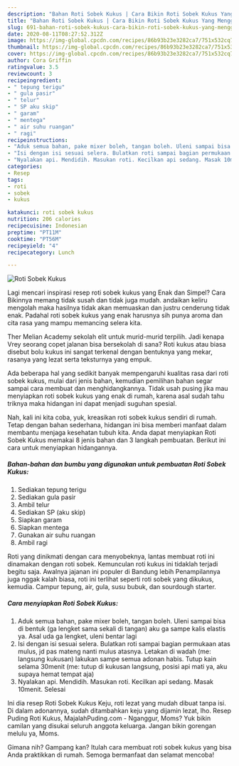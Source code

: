 ```yaml
---
description: "Bahan Roti Sobek Kukus | Cara Bikin Roti Sobek Kukus Yang Menggugah Selera"
title: "Bahan Roti Sobek Kukus | Cara Bikin Roti Sobek Kukus Yang Menggugah Selera"
slug: 691-bahan-roti-sobek-kukus-cara-bikin-roti-sobek-kukus-yang-menggugah-selera
date: 2020-08-11T08:27:52.312Z
image: https://img-global.cpcdn.com/recipes/86b93b23e3282ca7/751x532cq70/roti-sobek-kukus-foto-resep-utama.jpg
thumbnail: https://img-global.cpcdn.com/recipes/86b93b23e3282ca7/751x532cq70/roti-sobek-kukus-foto-resep-utama.jpg
cover: https://img-global.cpcdn.com/recipes/86b93b23e3282ca7/751x532cq70/roti-sobek-kukus-foto-resep-utama.jpg
author: Cora Griffin
ratingvalue: 3.5
reviewcount: 3
recipeingredient:
- " tepung terigu"
- " gula pasir"
- " telur"
- " SP aku skip"
- " garam"
- " mentega"
- " air suhu ruangan"
- " ragi"
recipeinstructions:
- "Aduk semua bahan, pake mixer boleh, tangan boleh. Uleni sampai bisa di bentuk (ga lengket sama sekali di tangan) aku ga sampe kalis elastis ya. Asal uda ga lengket, uleni bentar lagi"
- "Isi dengan isi sesuai selera. Bulatkan roti sampai bagian permukaan atas mulus, jd pas mateng nanti mulus atasnya. Letakan di wadah (me: langsung kukusan) lakukan sampe semua adonan habis. Tutup kain selama 30menit (me: tutup di kukusan langsung, posisi api mati ya, aku supaya hemat tempat aja)"
- "Nyalakan api. Mendidih. Masukan roti. Kecilkan api sedang. Masak 10menit. Selesai"
categories:
- Resep
tags:
- roti
- sobek
- kukus

katakunci: roti sobek kukus 
nutrition: 206 calories
recipecuisine: Indonesian
preptime: "PT11M"
cooktime: "PT56M"
recipeyield: "4"
recipecategory: Lunch

---
```



![Roti Sobek Kukus](https://img-global.cpcdn.com/recipes/86b93b23e3282ca7/751x532cq70/roti-sobek-kukus-foto-resep-utama.jpg)

Lagi mencari inspirasi resep roti sobek kukus yang Enak dan Simpel? Cara Bikinnya memang tidak susah dan tidak juga mudah. andaikan keliru mengolah maka hasilnya tidak akan memuaskan dan justru cenderung tidak enak. Padahal roti sobek kukus yang enak harusnya sih punya aroma dan cita rasa yang mampu memancing selera kita.

Ther Melian Academy sekolah elit untuk murid-murid terpilih. Jadi kenapa Vrey seorang copet jalanan bisa bersekolah di sana? Roti kukus atau biasa disebut bolu kukus ini sangat terkenal dengan bentuknya yang mekar, rasanya yang lezat serta teksturnya yang empuk.

Ada beberapa hal yang sedikit banyak mempengaruhi kualitas rasa dari roti sobek kukus, mulai dari jenis bahan, kemudian pemilihan bahan segar sampai cara membuat dan menghidangkannya. Tidak usah pusing jika mau menyiapkan roti sobek kukus yang enak di rumah, karena asal sudah tahu triknya maka hidangan ini dapat menjadi suguhan spesial.


Nah, kali ini kita coba, yuk, kreasikan roti sobek kukus sendiri di rumah. Tetap dengan bahan sederhana, hidangan ini bisa memberi manfaat dalam membantu menjaga kesehatan tubuh kita. Anda dapat menyiapkan Roti Sobek Kukus memakai 8 jenis bahan dan 3 langkah pembuatan. Berikut ini cara untuk menyiapkan hidangannya.

<!--inarticleads1-->

##### Bahan-bahan dan bumbu yang digunakan untuk pembuatan Roti Sobek Kukus:

1. Sediakan  tepung terigu
1. Sediakan  gula pasir
1. Ambil  telur
1. Sediakan  SP (aku skip)
1. Siapkan  garam
1. Siapkan  mentega
1. Gunakan  air suhu ruangan
1. Ambil  ragi


Roti yang dinikmati dengan cara menyobeknya, lantas membuat roti ini dinamakan dengan roti sobek. Kemunculan roti kukus ini tidaklah terjadi begitu saja. Awalnya jajanan ini populer di Bandung lebih Penampilannya juga nggak kalah biasa, roti ini terlihat seperti roti sobek yang dikukus, kemudia. Campur tepung, air, gula, susu bubuk, dan sourdough starter. 

<!--inarticleads2-->

##### Cara menyiapkan Roti Sobek Kukus:

1. Aduk semua bahan, pake mixer boleh, tangan boleh. Uleni sampai bisa di bentuk (ga lengket sama sekali di tangan) aku ga sampe kalis elastis ya. Asal uda ga lengket, uleni bentar lagi
1. Isi dengan isi sesuai selera. Bulatkan roti sampai bagian permukaan atas mulus, jd pas mateng nanti mulus atasnya. Letakan di wadah (me: langsung kukusan) lakukan sampe semua adonan habis. Tutup kain selama 30menit (me: tutup di kukusan langsung, posisi api mati ya, aku supaya hemat tempat aja)
1. Nyalakan api. Mendidih. Masukan roti. Kecilkan api sedang. Masak 10menit. Selesai


Ini dia resep Roti Sobek Kukus Keju, roti lezat yang mudah dibuat tanpa isi. Di dalam adonannya, sudah ditambahkan keju yang dijamin lezat, lho. Resep Puding Roti Kukus, MajalahPuding.com - Nganggur, Moms? Yuk bikin camilan yang disukai seluruh anggota keluarga. Jangan bikin gorengan melulu ya, Moms. 

Gimana nih? Gampang kan? Itulah cara membuat roti sobek kukus yang bisa Anda praktikkan di rumah. Semoga bermanfaat dan selamat mencoba!
